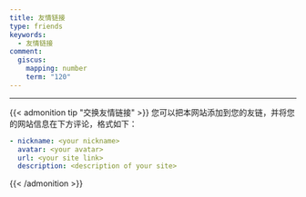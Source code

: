 ```yaml
---
title: 友情链接
type: friends
keywords:
  - 友情链接
comment:
  giscus:
    mapping: number
    term: "120"
---
```



---

{{< admonition tip "交换友情链接" >}}
您可以把本网站添加到您的友链，并将您的网站信息在下方评论，格式如下：

```yml
- nickname: <your nickname>
  avatar: <your avatar>
  url: <your site link>
  description: <description of your site>
```

{{< /admonition >}}
